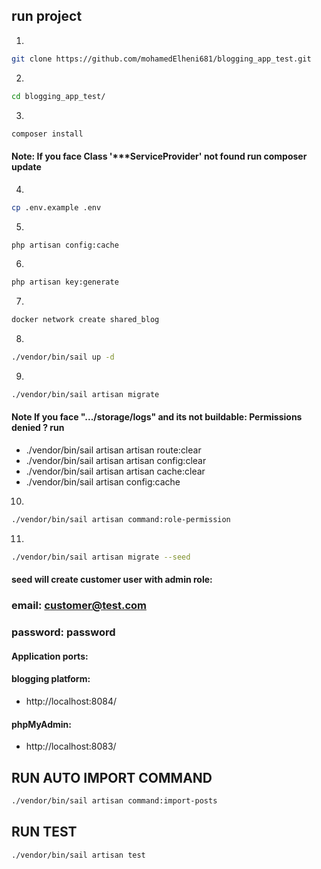 ## run project
1)
```bash
git clone https://github.com/mohamedElheni681/blogging_app_test.git
```
2)
```bash
cd blogging_app_test/
```
3)
```bash
composer install
```
#### Note: If you face Class '***ServiceProvider' not found run composer update
4)
```bash
cp .env.example .env
```
5)
```bash
php artisan config:cache
```
6)
```bash
php artisan key:generate
```
7)
```bash
docker network create shared_blog
```
8)
```bash
./vendor/bin/sail up -d
```
9)
```bash
./vendor/bin/sail artisan migrate
```
#### Note If you face ".../storage/logs" and its not buildable: Permissions denied ? run   
- ./vendor/bin/sail artisan artisan route:clear
- ./vendor/bin/sail artisan artisan config:clear
- ./vendor/bin/sail artisan artisan cache:clear
- ./vendor/bin/sail artisan config:cache
10)
```bash
./vendor/bin/sail artisan command:role-permission
```
11)
```bash
./vendor/bin/sail artisan migrate --seed
```

#### seed will create customer user with admin role:
### email: customer@test.com
### password: password

#### Application ports:
#### blogging platform: 
- http://localhost:8084/
#### phpMyAdmin:
- http://localhost:8083/

## RUN AUTO IMPORT COMMAND
```bash
./vendor/bin/sail artisan command:import-posts
```

## RUN TEST
```bash
./vendor/bin/sail artisan test
```